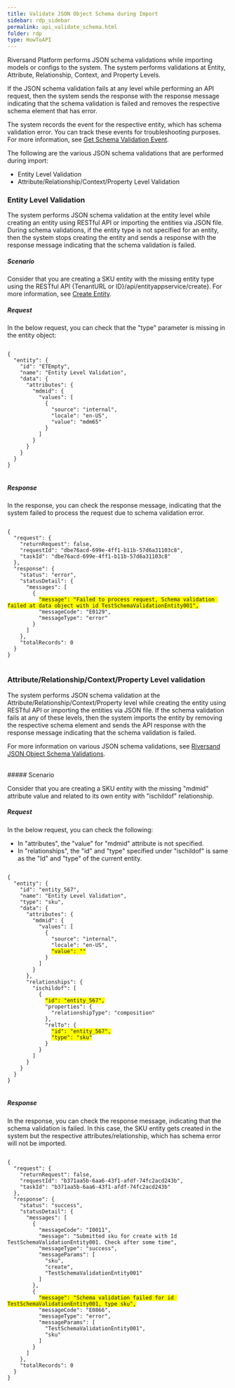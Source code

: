 ```yaml
---
title: Validate JSON Object Schema during Import
sidebar: rdp_sidebar
permalink: api_validate_schema.html
folder: rdp
type: HowToAPI
---
```


Riversand Platform performs JSON schema validations while importing models or configs to the system. The system performs validations at Entity, Attribute, Relationship, Context, and Property Levels. 

If the JSON schema validation fails at any level while performing an API request, then the system sends the response with the response message indicating that the schema validation is failed and removes the respective schema element that has error. 

The system records the event for the respective entity, which has schema validation error. You can track these events for troubleshooting purposes. For more information, see [Get Schema Validation Event](api_event_get_schema_validation_event.html).

The following are the various JSON schema validations that are performed during import:

* Entity Level Validation 
* Attribute/Relationship/Context/Property Level Validation

### Entity Level Validation

The system performs JSON schema validation at the entity level while creating an entity using RESTful API or importing the entities via JSON file. During schema validations, if the entity type is not specified for an entity, then the system stops creating the entity and sends a response with the response message indicating that the schema validation is failed. 

##### Scenario

Consider that you are creating a SKU entity with the missing entity type using the RESTful API {TenantURL or ID}/api/entityappservice/create}. For more information, see [Create Entity](api_app_create_entity_scenario1.html).

##### Request 

In the below request, you can check that the "type" parameter is missing in the entity object:

<pre>
<code>
{
  "entity": {
    "id": "ETEmpty",
    "name": "Entity Level Validation",
    "data": {
      "attributes": {
        "mdmid": {
          "values": [
            {
              "source": "internal",
              "locale": "en-US",
              "value": "mdm65"
            }
          ]
        }
      }
    }
  }
}
</code>
</pre>


##### Response

In the response, you can check the response message, indicating that the system failed to process the request due to schema validation error.

<pre>
<code>
{
  "request": {
    "returnRequest": false,
    "requestId": "dbe76acd-699e-4ff1-b11b-57d6a31103c8",
    "taskId": "dbe76acd-699e-4ff1-b11b-57d6a31103c8"
  },
  "response": {
    "status": "error",
    "statusDetail": {
      "messages": [
        {
          <span style="background-color: #FFFF00">"message": "Failed to process request, Schema validation failed at data object with id TestSchemaValidationEntity001",</span>
          "messageCode": "E0129",
          "messageType": "error"
        }
      ]
    },
    "totalRecords": 0
  }
}
</code>
</pre>

### Attribute/Relationship/Context/Property Level validation

The system performs JSON schema validation at the Attribute/Relationship/Context/Property level while creating the entity using RESTful API or importing the entities via JSON file. If the schema validation fails at any of these levels, then the system imports the entity by removing the respective schema element and sends the API response with the response message indicating that the schema validation is failed.

For more information on various JSON schema validations, see [Riversand JSON Object Schema Validations](json_schema_val_end_pnt.html).

<br>
##### Scenario

Consider that you are creating a SKU entity with the missing "mdmid" attribute value and related to its own entity with "ischildof" relationship.

##### Request 

In the below request, you can check the following:
* In "attributes", the "value" for "mdmid" attribute is not specified.
* In "relationships", the "id" and "type" specified under "ischildof" is same as the "Id" and "type" of the current entity.

<pre>
<code>
{
  "entity": {
    "id": "entity_567",
    "name": "Entity Level Validation",
    "type": "sku",
    "data": {
      "attributes": {
        "mdmid": {
          "values": [
            {
              "source": "internal",
              "locale": "en-US",
              <span style="background-color: #FFFF00">"value": ""</span>
            }
          ]
        }
      },
      "relationships": {
        "ischildof": [
          {
            <span style="background-color: #FFFF00">"id": "entity_567",</span>
            "properties": {
              "relationshipType": "composition"
            },
            "relTo": {
              <span style="background-color: #FFFF00">"id": "entity_567",</span>
              <span style="background-color: #FFFF00">"type": "sku"</span>
            }
          }
        ]
      }
    }
  }
}
</code>
</pre>

##### Response

In the response, you can check the response message, indicating that the schema validation is failed. In this case, the SKU entity gets created in the system but the respective attributes/relationship, which has schema error will not be imported.

<pre>
<code>
{
  "request": {
    "returnRequest": false,
    "requestId": "b371aa5b-6aa6-43f1-afdf-74fc2acd243b",
    "taskId": "b371aa5b-6aa6-43f1-afdf-74fc2acd243b"
  },
  "response": {
    "status": "success",
    "statusDetail": {
      "messages": [
        {
          "messageCode": "I0011",
          "message": "Submitted sku for create with Id TestSchemaValidationEntity001. Check after some time",
          "messageType": "success",
          "messageParams": [
            "sku",
            "create",
            "TestSchemaValidationEntity001"
          ]
        },
        {
          <span style="background-color: #FFFF00">"message": "Schema validation failed for id TestSchemaValidationEntity001, type sku",</span>
          "messageCode": "E0866",
          "messageType": "error",
          "messageParams": [
            "TestSchemaValidationEntity001",
            "sku"
          ]
        }
      ]
    },
    "totalRecords": 0
  }
}
</code>
</pre>